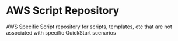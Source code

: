 # AWS Script Repository

AWS Specific Script repository for scripts, templates, etc that are not associated with specific QuickStart scenarios
